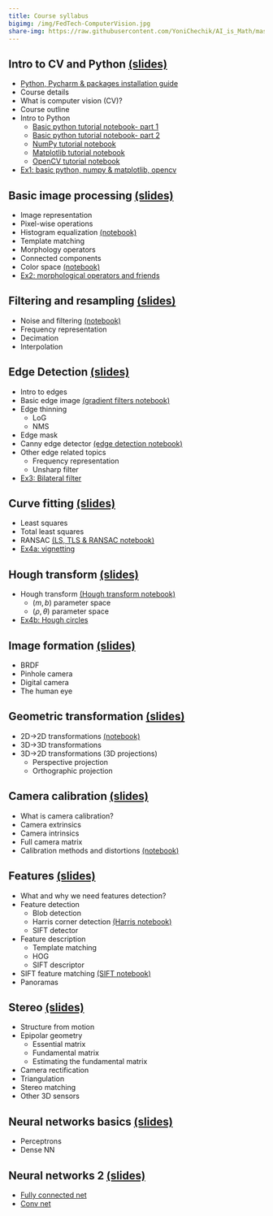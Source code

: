```yaml
---
title: Course syllabus
bigimg: /img/FedTech-ComputerVision.jpg
share-img: https://raw.githubusercontent.com/YoniChechik/AI_is_Math/master/docs/img/FedTech-ComputerVision.jpg
---
```


## **Intro to CV and Python** [(slides)](/pages/c_01_intro_to_CV_and_Python/intro_to_Computer_Vision.pdf)

- [Python, Pycharm & packages installation guide](/pages/python_pycharm_installation/python_pycharm_installation/)
- Course details
- What is computer vision (CV)?
- Course outline
- Intro to Python
  - [Basic python tutorial notebook- part 1](/pages/c_01_intro_to_CV_and_Python/basic_python_tutorial_nb/)
  - [Basic python tutorial notebook- part 2](/pages/c_01_intro_to_CV_and_Python/basic_python_tutorial_part_2_nb/)
  - [NumPy tutorial notebook](/pages/c_01_intro_to_CV_and_Python/NumPy_tutorial_nb/)
  - [Matplotlib tutorial notebook](/pages/c_01_intro_to_CV_and_Python/Matplotlib_tutorial_nb/)
  - [OpenCV tutorial notebook](/pages/c_01_intro_to_CV_and_Python/OpenCV_tutorial_nb/)
- [Ex1: basic python, numpy & matplotlib, opencv](/pages/c_01_intro_to_CV_and_Python/ex1/)


## **Basic image processing** [(slides)](/pages/c_02a_basic_image_processing/Basic_image_processing.pdf)

- Image representation
- Pixel-wise operations
- Histogram equalization [(notebook)](/pages/c_02a_basic_image_processing/histogram_equalization_nb/)
- Template matching
- Morphology operators
- Connected components
- Color space [(notebook)](/pages/c_02a_basic_image_processing/hsv_nb/)
- [Ex2: morphological operators and friends](/pages/c_02a_basic_image_processing/ex2/)


## **Filtering and resampling** [(slides)](/pages/c_02b_filtering_and_resampling/Filtering_and_resampling.pdf)

- Noise and filtering [(notebook)](/pages/c_02b_filtering_and_resampling/noise_and_filtering_nb/)
- Frequency representation
- Decimation
- Interpolation 



## **Edge Detection** [(slides)](/pages/c_03_edge_detection/edge_detection.pdf)
- Intro to edges
- Basic edge image [(gradient filters notebook)](/pages/c_03_edge_detection/gradient_filters_nb/)
- Edge thinning
  - LoG
  - NMS
- Edge mask
- Canny edge detector [(edge detection notebook)](/pages/c_03_edge_detection/edge_detection_nb/)
- Other edge related topics
  - Frequency representation
  - Unsharp filter
- [Ex3: Bilateral filter](/pages/c_03_edge_detection/ex3/)

## **Curve fitting** [(slides)](/pages/c_04a_curve_fitting/Curve_fitting.pdf)
- Least squares
- Total least squares
- RANSAC [(LS, TLS & RANSAC notebook)](/pages/c_04a_curve_fitting/least_squares_nb/)
- [Ex4a: vignetting](/pages/c_04a_curve_fitting/ex4a/)

## **Hough transform** [(slides)](/pages/c_04b_hough_transform/Hough_transform.pdf)
- Hough transform [(Hough transform notebook)](/pages/c_04b_hough_transform/hough_transform_nb/)
  - $(m,b)$ parameter space
  - $(\rho,\theta)$ parameter space
- [Ex4b: Hough circles](/pages/c_04b_hough_transform/ex4b/)



## **Image formation** [(slides)](/pages/c_05_image_formation/Image_formation.pdf)

- BRDF
- Pinhole camera
- Digital camera
- The human eye


## **Geometric transformation** [(slides)](/pages/c_06_geometric_transformation/geometric_transformation.pdf)

- 2D->2D transformations [(notebook)](/pages/c_06_geometric_transformation/image_transformation_nb/)
- 3D->3D transformations
- 3D->2D transformations (3D projections)
  - Perspective projection
  - Orthographic projection


## **Camera calibration** [(slides)](/pages/c_07_camera_calibration/camera_calibration.pdf)

- What is camera calibration?
- Camera extrinsics
- Camera intrinsics
- Full camera matrix
- Calibration methods and distortions [(notebook)](/pages/c_07_camera_calibration/multi_plane_calib_nb/)



## **Features** [(slides)](/pages/c_08_features/features.pdf)

- What and why we need features detection?
- Feature detection
  - Blob detection
  - Harris corner detection [(Harris notebook)](/pages/c_08_features/harris_nb/)
  - SIFT detector 
- Feature description
  - Template matching
  - HOG
  - SIFT descriptor
- SIFT feature matching [(SIFT notebook)](/pages/c_08_features/sift_nb/)
- Panoramas



## **Stereo** [(slides)](/pages/c_09_stereo/stereo.pdf)

- Structure from motion
- Epipolar geometry
     - Essential matrix
     - Fundamental matrix
     - Estimating the fundamental matrix
- Camera rectification
- Triangulation
- Stereo matching
- Other 3D sensors





## **Neural networks basics** [(slides)](/pages/c_10_neural_networks_basics/neural_networks_basics.pdf)

- Perceptrons
- Dense NN



## **Neural networks 2** [(slides)](/pages/c_11_neural_networks_2/neural_networks_2.pdf)

- [Fully connected net](/pages/c_11_neural_networks_2/fully_connected_nb/)
- [Conv net](/pages/c_11_neural_networks_2/conv_nn_nb/)



